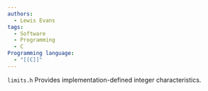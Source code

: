 ```yaml
---
authors:
  - Lewis Evans
tags:
  - Software
  - Programming
  - C
Programming language:
  - "[[C]]"
---
```

`limits.h` Provides implementation-defined integer characteristics.